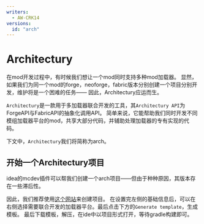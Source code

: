 ```yaml
---
writers:
  - AW-CRK14
versions:
  id: "arch"
---
```


# Architectury

在mod开发过程中，有时候我们想让一个mod同时支持多种mod加载器。
显然，如果我们为同一个mod的forge，neoforge，fabric版本分别创建一个项目分别开发，维护将是一个困难的任务——
因此，Architectury应运而生。

`Architectury`是一款用于多加载器联合开发的工具，其`Architectury API`为ForgeAPI与FabricAPI的抽象化调用API。
简单来说，它能帮助我们同时开发不同模组加载器平台的mod，共享大部分代码，并辅助处理加载器的专有实现的代码。

下文中，`Architectury`我们将简称为arch。

## 开始一个Architectury项目

idea的mcdev插件可以帮我们创建一个arch项目——但由于种种原因，其版本存在一些滞后性。

因此，我们推荐使用[这个网站](https://generate.architectury.dev/)来创建项目。
在设置完左侧的基础信息后，可以在右侧选择需要联合开发的加载器平台。最后点击下方的`Generate template`，生成模板。
最后下载模板，解压，在ide中以项目形式打开，等待gradle构建即可。
